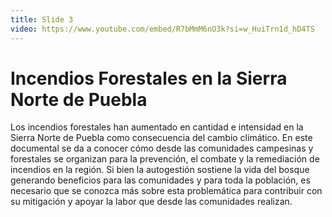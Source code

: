 ```yaml
---
title: Slide 3
video: https://www.youtube.com/embed/R7bMmM6nO3k?si=w_HuiTrn1d_hD4TS
---
```


# Incendios Forestales en la Sierra Norte de Puebla

Los incendios forestales han aumentado en cantidad e intensidad en la Sierra Norte de Puebla como consecuencia del cambio climático. En este documental se da a conocer cómo desde las comunidades campesinas y forestales se organizan para la prevención, el combate y la remediación de incendios en la región. Si bien la autogestión sostiene la vida del bosque generando beneficios para las comunidades y para toda la población, es necesario que se conozca más sobre esta problemática para contribuir con su mitigación y apoyar la labor que desde las comunidades realizan.
